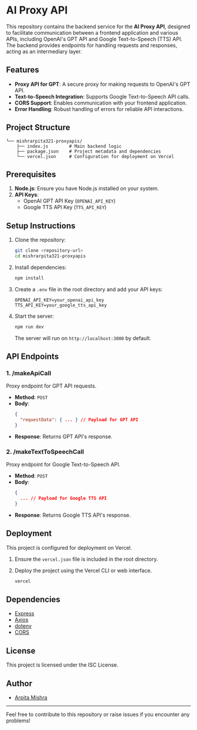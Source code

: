# AI Proxy API

This repository contains the backend service for the **AI Proxy API**, designed to facilitate communication between a frontend application and various APIs, including OpenAI's GPT API and Google Text-to-Speech (TTS) API. The backend provides endpoints for handling requests and responses, acting as an intermediary layer.

## Features

- **Proxy API for GPT**: A secure proxy for making requests to OpenAI's GPT API.
- **Text-to-Speech Integration**: Supports Google Text-to-Speech API calls.
- **CORS Support**: Enables communication with your frontend application.
- **Error Handling**: Robust handling of errors for reliable API interactions.

## Project Structure

```
└── mishrarpita321-proxyapis/
    ├── index.js        # Main backend logic
    ├── package.json    # Project metadata and dependencies
    └── vercel.json     # Configuration for deployment on Vercel
```

## Prerequisites

1. **Node.js**: Ensure you have Node.js installed on your system.
2. **API Keys**:
   - OpenAI GPT API Key (`OPENAI_API_KEY`)
   - Google TTS API Key (`TTS_API_KEY`)

## Setup Instructions

1. Clone the repository:

   ```bash
   git clone <repository-url>
   cd mishrarpita321-proxyapis
   ```

2. Install dependencies:

   ```bash
   npm install
   ```

3. Create a `.env` file in the root directory and add your API keys:

   ```env
   OPENAI_API_KEY=your_openai_api_key
   TTS_API_KEY=your_google_tts_api_key
   ```

4. Start the server:

   ```bash
   npm run dev
   ```

   The server will run on `http://localhost:3000` by default.

## API Endpoints

### 1. **/makeApiCall**
   Proxy endpoint for GPT API requests.

   - **Method**: `POST`
   - **Body**:
     ```json
     {
       "requestData": { ... } // Payload for GPT API
     }
     ```
   - **Response**:
     Returns GPT API's response.

### 2. **/makeTextToSpeechCall**
   Proxy endpoint for Google Text-to-Speech API.

   - **Method**: `POST`
   - **Body**:
     ```json
     {
       ... // Payload for Google TTS API
     }
     ```
   - **Response**:
     Returns Google TTS API's response.

## Deployment

This project is configured for deployment on Vercel.

1. Ensure the `vercel.json` file is included in the root directory.
2. Deploy the project using the Vercel CLI or web interface.

   ```bash
   vercel
   ```

## Dependencies

- [Express](https://www.npmjs.com/package/express)
- [Axios](https://www.npmjs.com/package/axios)
- [dotenv](https://www.npmjs.com/package/dotenv)
- [CORS](https://www.npmjs.com/package/cors)

## License

This project is licensed under the ISC License.

## Author

- [Arpita Mishra](https://mishrarpita321.github.io)

---

Feel free to contribute to this repository or raise issues if you encounter any problems!